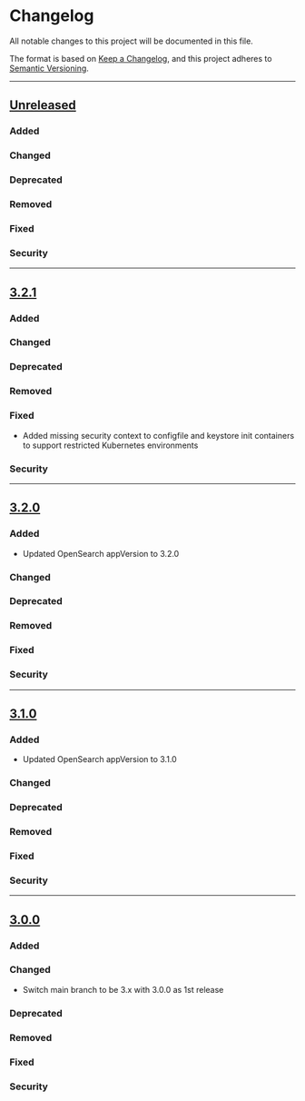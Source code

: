 # Changelog

All notable changes to this project will be documented in this file.

The format is based on [Keep a Changelog](https://keepachangelog.com/en/1.0.0/),
and this project adheres to [Semantic Versioning](https://semver.org/spec/v2.0.0.html).

---
## [Unreleased]
### Added
### Changed
### Deprecated
### Removed
### Fixed
### Security
---
## [3.2.1]
### Added
### Changed
### Deprecated
### Removed
### Fixed
- Added missing security context to configfile and keystore init containers to support restricted Kubernetes environments
### Security
---
## [3.2.0]
### Added
- Updated OpenSearch appVersion to 3.2.0
### Changed
### Deprecated
### Removed
### Fixed
### Security
---
## [3.1.0]
### Added
- Updated OpenSearch appVersion to 3.1.0
### Changed
### Deprecated
### Removed
### Fixed
### Security
---
## [3.0.0]
### Added
### Changed
- Switch main branch to be 3.x with 3.0.0 as 1st release
### Deprecated
### Removed
### Fixed
### Security

[Unreleased]: https://github.com/opensearch-project/helm-charts/compare/opensearch-3.2.1...HEAD
[3.2.1]: https://github.com/opensearch-project/helm-charts/compare/opensearch-3.2.0...opensearch-3.2.1
[3.2.0]: https://github.com/opensearch-project/helm-charts/compare/opensearch-3.1.0...opensearch-3.2.0
[3.1.0]: https://github.com/opensearch-project/helm-charts/compare/opensearch-3.0.0...opensearch-3.1.0
[3.0.0]: https://github.com/opensearch-project/helm-charts/compare/opensearch-2.33.0...opensearch-3.0.0
